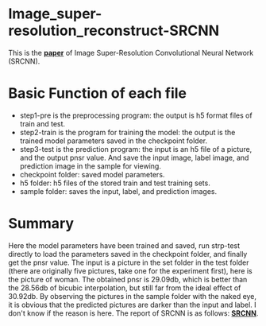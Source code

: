 # Image_super-resolution_reconstruct-SRCNN
This is the **[paper](http://mmlab.ie.cuhk.edu.hk/projects/SRCNN.html)** of Image Super-Resolution Convolutional Neural Network (SRCNN).

# Basic Function of each file
- step1-pre is the preprocessing program: the output is h5 format files of train and test.
- step2-train is the program for training the model: the output is the trained model parameters saved in the checkpoint folder.
- step3-test is the prediction program: the input is an h5 file of a picture, and the output pnsr value. And save the input image, label image, and prediction image in the sample for viewing.
- checkpoint folder: saved model parameters.
- h5 folder: h5 files of the stored train and test training sets.
- sample folder: saves the input, label, and prediction images.

# Summary
Here the model parameters have been trained and saved, run strp-test directly to load the parameters saved in the checkpoint folder, and finally get the pnsr value. The input is a picture in the set folder in the test folder (there are originally five pictures, take one for the experiment first), here is the picture of woman. The obtained pnsr is 29.09db, which is better than the 28.56db of bicubic interpolation, but still far from the ideal effect of 30.92db. By observing the pictures in the sample folder with the naked eye, it is obvious that the predicted pictures are darker than the input and label. I don't know if the reason is here. The report of SRCNN is as follows: **[SRCNN](https://github.com/VincentAC-stack/Image_super-resolution_reconstruct-SRCNN/blob/main/SRCNN%20report.pdf)**.

